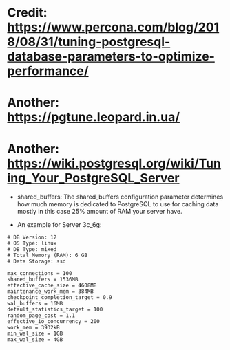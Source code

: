 # Credit: https://www.percona.com/blog/2018/08/31/tuning-postgresql-database-parameters-to-optimize-performance/
# Another: https://pgtune.leopard.in.ua/
# Another: https://wiki.postgresql.org/wiki/Tuning_Your_PostgreSQL_Server
- shared_buffers: The shared_buffers configuration parameter determines how much memory is dedicated to PostgreSQL to use for caching data
mostly in this case 25% amount of RAM your server have.

- An example for Server 3c_6g:
```
# DB Version: 12
# OS Type: linux
# DB Type: mixed
# Total Memory (RAM): 6 GB
# Data Storage: ssd

max_connections = 100
shared_buffers = 1536MB
effective_cache_size = 4608MB
maintenance_work_mem = 384MB
checkpoint_completion_target = 0.9
wal_buffers = 16MB
default_statistics_target = 100
random_page_cost = 1.1
effective_io_concurrency = 200
work_mem = 3932kB
min_wal_size = 1GB
max_wal_size = 4GB
```

